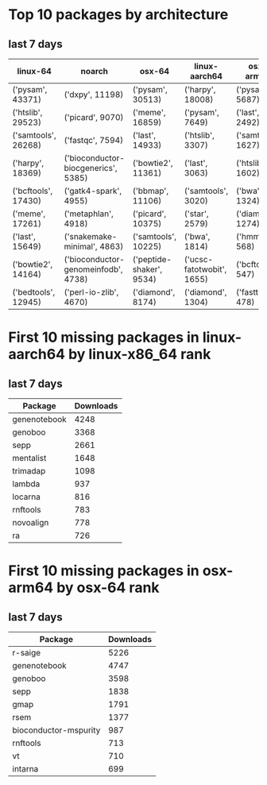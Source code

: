 # Top 10 packages by architecture
## last 7 days
|linux-64 | noarch | osx-64 | linux-aarch64 | osx-arm64 | 
|-|-|-|-|-|
|('pysam', 43371) |('dxpy', 11198) |('pysam', 30513) |('harpy', 18008) |('pysam', 5687) |
|('htslib', 29523) |('picard', 9070) |('meme', 16859) |('pysam', 7649) |('last', 2492) |
|('samtools', 26268) |('fastqc', 7594) |('last', 14933) |('htslib', 3307) |('samtools', 1627) |
|('harpy', 18369) |('bioconductor-biocgenerics', 5385) |('bowtie2', 11361) |('last', 3063) |('htslib', 1602) |
|('bcftools', 17430) |('gatk4-spark', 4955) |('bbmap', 11106) |('samtools', 3020) |('bwa', 1324) |
|('meme', 17261) |('metaphlan', 4918) |('picard', 10375) |('star', 2579) |('diamond', 1274) |
|('last', 15649) |('snakemake-minimal', 4863) |('samtools', 10225) |('bwa', 1814) |('hmmer', 568) |
|('bowtie2', 14164) |('bioconductor-genomeinfodb', 4738) |('peptide-shaker', 9534) |('ucsc-fatotwobit', 1655) |('bcftools', 547) |
|('bedtools', 12945) |('perl-io-zlib', 4670) |('diamond', 8174) |('diamond', 1304) |('fasttree', 478) |
# First 10 missing packages in linux-aarch64 by linux-x86_64 rank
## last 7 days

| Package | Downloads |
| - | - |
| genenotebook | 4248 | 
| genoboo | 3368 | 
| sepp | 2661 | 
| mentalist | 1648 | 
| trimadap | 1098 | 
| lambda | 937 | 
| locarna | 816 | 
| rnftools | 783 | 
| novoalign | 778 | 
| ra | 726 | 
# First 10 missing packages in osx-arm64 by osx-64 rank
## last 7 days

| Package | Downloads |
| - | - |
| r-saige | 5226 | 
| genenotebook | 4747 | 
| genoboo | 3598 | 
| sepp | 1838 | 
| gmap | 1791 | 
| rsem | 1377 | 
| bioconductor-mspurity | 987 | 
| rnftools | 713 | 
| vt | 710 | 
| intarna | 699 | 
